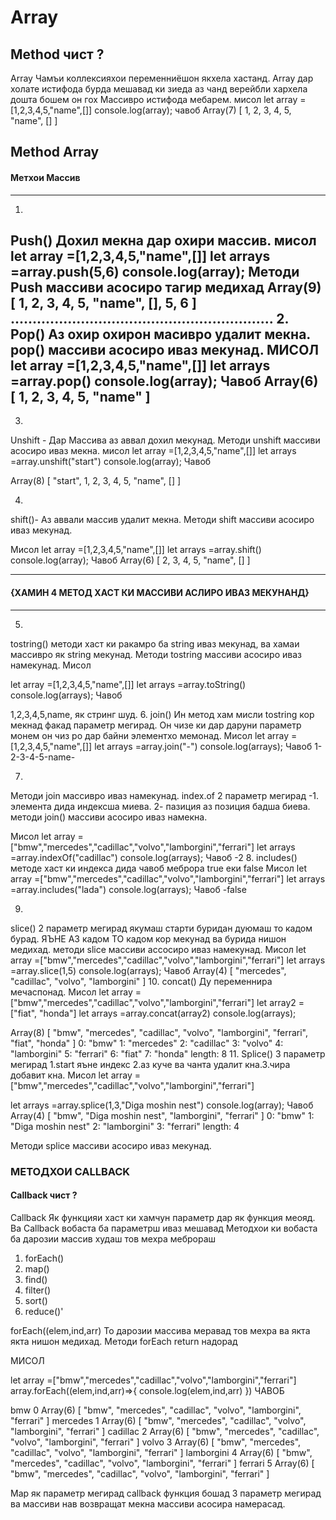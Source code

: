 # Array
## Method чист ? 
Аrray Чамъи коллексияхои переменниёшон якхела хастанд.
Array дар холате истифода бурда мешавад ки зиеда аз чанд верейбли хархела дошта бошем он гох Массивро истифода мебарем.
мисол
let array =[1,2,3,4,5,"name",[]]
console.log(array);
чавоб
Array(7) [ 1, 2, 3, 4, 5, "name", [] ]

## Method Array 
#### Метхои Массив 

--------------
1.
Push() Дохил мекна дар охири массив.
мисол 
let array =[1,2,3,4,5,"name",[]]
let arrays =array.push(5,6)
console.log(array);
Методи Push массиви асосиро тагир медихад
Array(9) [ 1, 2, 3, 4, 5, "name", [], 5, 6 ]
............................................................
2.
Pop() Аз охир охирон масивро удалит мекна.
pop() массиви асосиро иваз мекунад.
МИСОЛ
let array =[1,2,3,4,5,"name",[]]
let arrays =array.pop()
console.log(array);
Чавоб
Array(6) [ 1, 2, 3, 4, 5, "name" ]
-------------------------------------------
3.
Unshift - Дар Массива аз аввал  дохил мекунад.
Методи unshift массиви асосиро иваз мекна.
мисол 
let array =[1,2,3,4,5,"name",[]]
let arrays =array.unshift("start")
console.log(array);
Чавоб

Array(8) [ "start", 1, 2, 3, 4, 5, "name", [] ]

4.
shift()- Аз аввали массив удалит мекна.
Методи shift массиви асосиро иваз мекунад.

Мисол
let array =[1,2,3,4,5,"name",[]]
let arrays =array.shift()
console.log(array);
Чавоб
Array(6) [ 2, 3, 4, 5, "name", [] ]

-----------------------------------------------------
#### {ХАМИН 4 МЕТОД ХАСТ КИ МАССИВИ АСЛИРО ИВАЗ МЕКУНАНД}
--------------------------------------------------------------
5.
tostring() методи хаст ки ракамро ба string  иваз мекунад, ва хамаи массивро як string мекунад.
Методи tostring массиви асосиро иваз намекунад.
Мисол

let array =[1,2,3,4,5,"name",[]]
let arrays =array.toString()
console.log(arrays);
Чавоб

1,2,3,4,5,name, як стринг шуд.
6.
join() Ин метод хам мисли tostring кор мекнад факад параметр мегирад.
Он чизе ки дар даруни параметр монем он чиз ро дар байни элементхо мемонад.
Мисол 
let array =[1,2,3,4,5,"name",[]]
let arrays =array.join("-")
console.log(arrays);
Чавоб
1-2-3-4-5-name-

7.
Методи join массивро иваз намекунад.
index.of 2 параметр мегирад -1. элемента дида индексша миева.
2- пазиция аз позиция бадша биева.
методи join() массиви асосиро иваз намекна.


Мисол
let array =["bmw","mercedes","cadillac","volvo","lamborgini","ferrari"]
let arrays =array.indexOf("cadillac")
console.log(arrays);
 Чавоб -2
 8.
 includes() методе хаст ки индекса дида чавоб меброра true еки false
 Мисол
 let array =["bmw","mercedes","cadillac","volvo","lamborgini","ferrari"]
let arrays =array.includes("lada")
console.log(arrays);
Чавоб -false

9.
slice() 2 параметр мегирад якумаш старти буридан дуюмаш то кадом бурад. ЯЪНЕ АЗ кадом ТО кадом кор мекунад ва бурида нишон медихад.
методи slice массиви ассосиро иваз намекунад.
Мисол
let array =["bmw","mercedes","cadillac","volvo","lamborgini","ferrari"]
let arrays =array.slice(1,5)
console.log(arrays);
Чавоб 
Array(4) [ "mercedes", "cadillac", "volvo", "lamborgini" ]
10.
concat() Ду переменнира мечаспонад.
Мисол
let array =["bmw","mercedes","cadillac","volvo","lamborgini","ferrari"]
let array2 =["fiat", "honda"]
let arrays =array.concat(array2)
console.log(arrays);

Array(8) [ "bmw", "mercedes", "cadillac", "volvo", "lamborgini", "ferrari", "fiat", "honda" ]
0: "bmw"
1: "mercedes"
2: "cadillac"
3: "volvo"
4: "lamborgini"
5: "ferrari"
6: "fiat"
7: "honda"
length: 8
 11.
 Splice() 3 параметр мегирад 
 1.start яъне индекс 2.аз куче ва чанта удалит кна.3.чира добавит кна.
 Мисол 
 let array =["bmw","mercedes","cadillac","volvo","lamborgini","ferrari"]

let arrays =array.splice(1,3,"Diga moshin nest")
console.log(array);
Чавоб
Array(4) [ "bmw", "Diga moshin nest", "lamborgini", "ferrari" ]
0: "bmw"
1: "Diga moshin nest"
2: "lamborgini"
3: "ferrari"
length: 4

 Методи splice массиви асосиро иваз мекунад.
 ### МЕТОДХОИ CALLBACK
 #### Callback чист ? 
Callback Як функцияи хаст ки хамчун параметр дар як функция меояд.
Ва Callback вобаста ба параметрш иваз мешавад
 Методхои ки вобаста ба дарозии массив худаш тов мехра меброраш
 
 1. forEach()
 2. map()
 3. find()
 4. filter()
 5. sort()
 6. reduce()'
 

 forEach((elem,ind,arr) То дарозии массива меравад тов мехра ва якта якта нишон медихад.
Методи forEach return надорад

 МИСОЛ

let array =["bmw","mercedes","cadillac","volvo","lamborgini","ferrari"]
array.forEach((elem,ind,arr)=>{
    console.log(elem,ind,arr)
})
ЧАВОБ

bmw 0 
Array(6) [ "bmw", "mercedes", "cadillac", "volvo", "lamborgini", "ferrari" ]
mercedes 1 
Array(6) [ "bmw", "mercedes", "cadillac", "volvo", "lamborgini", "ferrari" ]
cadillac 2 
Array(6) [ "bmw", "mercedes", "cadillac", "volvo", "lamborgini", "ferrari" ]
volvo 3 
Array(6) [ "bmw", "mercedes", "cadillac", "volvo", "lamborgini", "ferrari" ]
lamborgini 4 
Array(6) [ "bmw", "mercedes", "cadillac", "volvo", "lamborgini", "ferrari" ]
ferrari 5 
Array(6) [ "bmw", "mercedes", "cadillac", "volvo", "lamborgini", "ferrari" ]

Map як параметр мегирад callback функция бошад 3 параметр мегирад ва массиви нав возвращат мекна массиви асосира намерасад.
